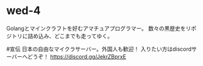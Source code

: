 # wed-4
Golangとマインクラフトを好むアマチュアプログラマー。
数々の黒歴史をリポジトリに詰め込み、どこまでも走ってゆく。

#宣伝
日本の自由なマイクラサーバー。外国人も歓迎！
入りたい方はdiscordサーバーへどうぞ！
https://discord.gg/JekrZBprxE
